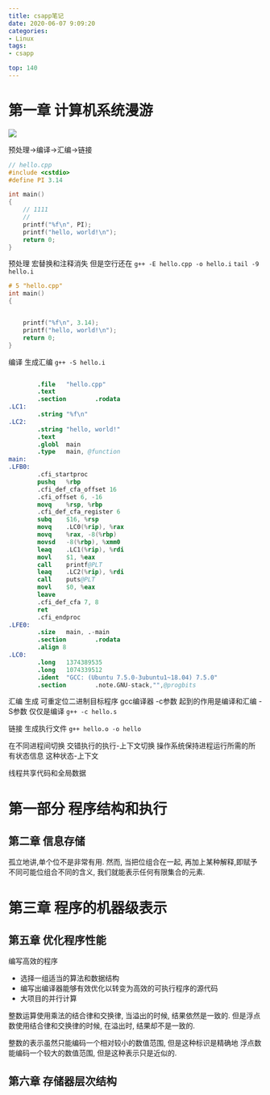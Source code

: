 ```yaml
---
title: csapp笔记
date: 2020-06-07 9:09:20
categories: 
- Linux
tags:
- csapp

top: 140
---
```


# 第一章 计算机系统漫游

![](http://lsmg-img.oss-cn-beijing.aliyuncs.com/csapp/1-3%E7%BC%96%E8%AF%91%E7%B3%BB%E7%BB%9F.png)

预处理->编译->汇编->链接

```c++
// hello.cpp
#include <cstdio>
#define PI 3.14

int main()
{
    // 1111
    //
    printf("%f\n", PI);
    printf("hello, world!\n");
    return 0;
}
```

预处理
宏替换和注释消失 但是空行还在
`g++ -E hello.cpp -o hello.i`
`tail -9 hello.i`
```c++
# 5 "hello.cpp"
int main()
{


    printf("%f\n", 3.14);
    printf("hello, world!\n");
    return 0;
}
```

编译 生成汇编
`g++ -S hello.i`
```s

        .file   "hello.cpp"
        .text
        .section        .rodata
.LC1:
        .string "%f\n"
.LC2:
        .string "hello, world!"
        .text
        .globl  main
        .type   main, @function
main:
.LFB0:
        .cfi_startproc
        pushq   %rbp
        .cfi_def_cfa_offset 16
        .cfi_offset 6, -16
        movq    %rsp, %rbp
        .cfi_def_cfa_register 6
        subq    $16, %rsp
        movq    .LC0(%rip), %rax
        movq    %rax, -8(%rbp)
        movsd   -8(%rbp), %xmm0
        leaq    .LC1(%rip), %rdi
        movl    $1, %eax
        call    printf@PLT
        leaq    .LC2(%rip), %rdi
        call    puts@PLT
        movl    $0, %eax
        leave
        .cfi_def_cfa 7, 8
        ret
        .cfi_endproc
.LFE0:
        .size   main, .-main
        .section        .rodata
        .align 8
.LC0:
        .long   1374389535
        .long   1074339512
        .ident  "GCC: (Ubuntu 7.5.0-3ubuntu1~18.04) 7.5.0"
        .section        .note.GNU-stack,"",@progbits

```
汇编 生成 可重定位二进制目标程序
gcc编译器 -c参数 起到的作用是编译和汇编 -S参数 仅仅是编译
`g++ -c hello.s`

链接 生成执行文件
`g++ hello.o -o hello`



在不同进程间切换 交错执行的执行-上下文切换
操作系统保持进程运行所需的所有状态信息 这种状态-上下文

线程共享代码和全局数据

# 第一部分 程序结构和执行
## 第二章 信息存储

孤立地讲,单个位不是非常有用. 然而, 当把位组合在一起, 再加上某种解释,即赋予不同可能位组合不同的含义, 我们就能表示任何有限集合的元素.


# 第三章 程序的机器级表示



## 第五章 优化程序性能

编写高效的程序
- 选择一组适当的算法和数据结构
- 编写出编译器能够有效优化以转变为高效的可执行程序的源代码
- 大项目的并行计算


整数运算使用乘法的结合律和交换律, 当溢出的时候, 结果依然是一致的.
但是浮点数使用结合律和交换律的时候, 在溢出时, 结果却不是一致的.

整数的表示虽然只能编码一个相对较小的数值范围, 但是这种标识是精确地
浮点数能编码一个较大的数值范围, 但是这种表示只是近似的.

## 第六章 存储器层次结构